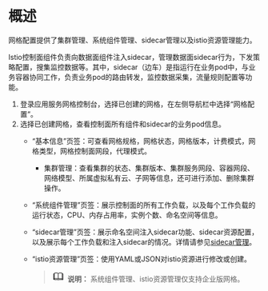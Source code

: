 # 概述<a name="istio_01_0039"></a>

网格配置提供了集群管理、系统组件管理、sidecar管理以及istio资源管理能力。

Istio控制面组件负责向数据面组件注入sidecar，管理数据面sidecar行为，下发策略配置，搜集监控数据等。其中，sidecar（边车）是指运行在业务pod中，与业务容器协同工作，负责业务pod的路由转发，监控数据采集，流量规则配置等功能。

1.  登录应用服务网格控制台，选择已创建的网格，在左侧导航栏中选择“网格配置“。
2.  选择已创建网格，查看控制面所有组件和sidecar的业务pod信息。
    -   “基本信息”页签：可查看网格规格，网格状态，网格版本，计费模式，网格类型，网格控制面网段，代理模式。
        -   集群管理：查看集群的状态、集群版本、集群服务网段、容器网段、网络模型、所属虚拟私有云、子网等信息，还可进行添加、删除集群操作。

    -   “系统组件管理”页签：展示控制面的所有工作负载，以及每个工作负载的运行状态，CPU、内存占用率，实例个数、命名空间等信息。
    -   “sidecar管理”页签：展示命名空间注入sidecar功能、sidecar资源配置，以及展示每个工作负载和注入sidecar的情况。详情请参见[sidecar管理](sidecar管理.md)。
    -   “istio资源管理”页签：使用YAML或JSON对istio资源进行修改或创建。

        >![](public_sys-resources/icon-note.gif) **说明：** 
        >系统组件管理、istio资源管理仅支持企业版网格。



